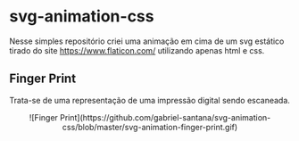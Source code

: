# svg-animation-css

Nesse simples repositório criei uma animação em cima de um svg estático tirado do site https://www.flaticon.com/ utilizando apenas html e css.

## Finger Print

Trata-se de uma representação de uma impressão digital sendo escaneada.
<p align="center">
![Finger Print](https://github.com/gabriel-santana/svg-animation-css/blob/master/svg-animation-finger-print.gif)
</p>
